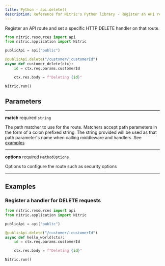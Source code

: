 ```yaml
---
title: Python - api.delete()
description: Reference for Nitric's Python library - Register an API route and set a specific HTTP DELETE handler on that route.
---
```


Register an API route and set a specific HTTP DELETE handler on that route.

```python
from nitric.resources import api
from nitric.application import Nitric

publicApi = api("public")

@publicApi.delete("/customer/:customerId")
async def customer_delete(ctx):
    id = ctx.req.params.customerId

    ctx.res.body = f"Deleting {id}"

Nitric.run()
```

## Parameters

---

**match** required `string`

The path matcher to use for the route. Matchers accept path parameters in the form of a colon prefixed string. The string provided will be used as that path parameter's name when calling middleware and handlers. See [examples](#examples)

---

**options** required `MethodOptions`

Options to configure the route such as security options

---

## Examples

### Register a handler for DELETE requests

```python
from nitric.resources import api
from nitric.application import Nitric

publicApi = api("public")

@publicApi.delete("/customer/:customerId")
async def hello_world(ctx):
    id = ctx.req.params.customerId

    ctx.res.body = f"Deleting {id}"

Nitric.run()
```
